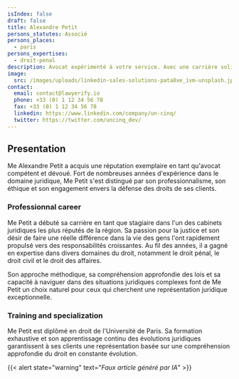 ```yaml
---
isIndex: false
draft: false
title: Alexandre Petit
persons_statutes: Associé
persons_places:
  - paris
persons_expertises:
  - droit-penal
description: Avocat expérimenté à votre service. Avec une carrière solide et un engagement sans faille envers la justice, Me Petit est votre partenaire de confiance pour toutes vos affaires juridiques.
image:
  src: /images/uploads/linkedin-sales-solutions-pata8xe_ivm-unsplash.jpg
contact:
  email: contact@lawyerify.io
  phone: +33 (0) 1 12 34 56 78
  fax: +33 (0) 1 12 34 56 78
  linkedin: https://www.linkedin.com/company/un-cinq/
  twitter: https://twitter.com/uncinq_dev/
---
```

## Presentation 

Me Alexandre Petit a acquis une réputation exemplaire en tant qu'avocat compétent et dévoué. Fort de nombreuses années d'expérience dans le domaine juridique, Me Petit s'est distingué par son professionnalisme, son éthique et son engagement envers la défense des droits de ses clients.

### Professionnal career

Me Petit a débuté sa carrière en tant que stagiaire dans l'un des cabinets juridiques les plus réputés de la région. Sa passion pour la justice et son désir de faire une réelle différence dans la vie des gens l'ont rapidement propulsé vers des responsabilités croissantes. Au fil des années, il a gagné en expertise dans divers domaines du droit, notamment le droit pénal, le droit civil et le droit des affaires.

Son approche méthodique, sa compréhension approfondie des lois et sa capacité à naviguer dans des situations juridiques complexes font de Me Petit un choix naturel pour ceux qui cherchent une représentation juridique exceptionnelle.

### Training and specialization

Me Petit est diplômé en droit de l'Université de Paris. Sa formation exhaustive et son apprentissage continu des évolutions juridiques garantissent à ses clients une représentation basée sur une compréhension approfondie du droit en constante évolution.

{{< alert state="warning" text="*Faux article généré par IA*" >}}
